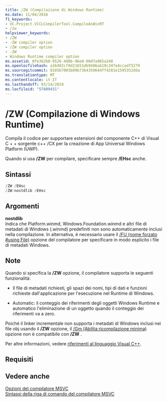 ```yaml
---
title: /ZW (Compilazione di Windows Runtime)
ms.date: 11/04/2016
f1_keywords:
- VC.Project.VCCLCompilerTool.CompileAsWinRT
- /zw
helpviewer_keywords:
- /ZW
- -ZW compiler option
- /ZW compiler option
- -ZW
- Windows Runtime compiler option
ms.assetid: 0fe362b0-9526-498b-96e0-00d7a965a248
ms.openlocfilehash: a16482cf8d21651db9486ab19c347a4ccadf5279
ms.sourcegitcommit: 8105b7003b89b73b4359644ff4281e1595352dda
ms.translationtype: MT
ms.contentlocale: it-IT
ms.lasthandoff: 03/14/2019
ms.locfileid: "57809431"
---
```

# <a name="zw-windows-runtime-compilation"></a>/ZW (Compilazione di Windows Runtime)

Compila il codice per supportare estensioni del componente C++ di Visual C + + sorgente c++ /CX per la creazione di App Universal Windows Platform (UWP).

Quando si usa **/ZW** per compilare, specificare sempre **/EHsc** anche.

## <a name="syntax"></a>Sintassi

```cpp
/ZW /EHsc
/ZW:nostdlib /EHsc
```

## <a name="arguments"></a>Argomenti

**nostdlib**<br/>
Indica che Platform.winmd, Windows.Foundation.winmd e altri file di metadati di Windows (.winmd) predefiniti non sono automaticamente inclusi nella compilazione. In alternativa, è necessario usare il [/FU (nome forzato #using File)](fu-name-forced-hash-using-file.md) opzione del compilatore per specificare in modo esplicito i file di metadati Windows.

## <a name="remarks"></a>Note

Quando si specifica la **/ZW** opzione, il compilatore supporta le seguenti funzionalità:

- Il file di metadati richiesti, gli spazi dei nomi, tipi di dati e funzioni richieste dall'applicazione per l'esecuzione nel Runtime di Windows.

- Automatic: il conteggio dei riferimenti degli oggetti Windows Runtime e automatico l'eliminazione di un oggetto quando il conteggio dei riferimenti va a zero.

Poiché il linker incrementale non supporta i metadati di Windows inclusi nei file obj usando il **/ZW** opzione, il [/Gm (Abilita ricompilazione minima)](gm-enable-minimal-rebuild.md) opzione non è compatibile con **/ZW** .

Per altre informazioni, vedere [riferimenti al linguaggio Visual C++](../../cppcx/visual-c-language-reference-c-cx.md).

## <a name="requirements"></a>Requisiti

## <a name="see-also"></a>Vedere anche

[Opzioni del compilatore MSVC](compiler-options.md)<br/>
[Sintassi della riga di comando del compilatore MSVC](compiler-command-line-syntax.md)
